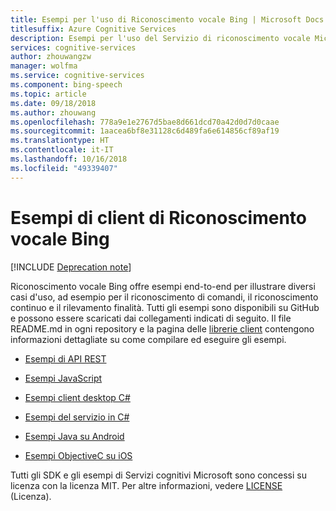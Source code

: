 ```yaml
---
title: Esempi per l'uso di Riconoscimento vocale Bing | Microsoft Docs
titlesuffix: Azure Cognitive Services
description: Esempi per l'uso del Servizio di riconoscimento vocale Microsoft che converte audio parlato in testo.
services: cognitive-services
author: zhouwangzw
manager: wolfma
ms.service: cognitive-services
ms.component: bing-speech
ms.topic: article
ms.date: 09/18/2018
ms.author: zhouwang
ms.openlocfilehash: 778a9e1e2767d5bae8d661dcd70a42d0d7d0caae
ms.sourcegitcommit: 1aacea6bf8e31128c6d489fa6e614856cf89af19
ms.translationtype: HT
ms.contentlocale: it-IT
ms.lasthandoff: 10/16/2018
ms.locfileid: "49339407"
---
```

# <a name="bing-speech-client-samples"></a>Esempi di client di Riconoscimento vocale Bing

[!INCLUDE [Deprecation note](../../../includes/cognitive-services-bing-speech-api-deprecation-note.md)]
 
Riconoscimento vocale Bing offre esempi end-to-end per illustrare diversi casi d'uso, ad esempio per il riconoscimento di comandi, il riconoscimento continuo e il rilevamento finalità. Tutti gli esempi sono disponibili su GitHub e possono essere scaricati dai collegamenti indicati di seguito. Il file README.md in ogni repository e la pagina delle [librerie client](GetStarted/GetStartedClientLibraries.md) contengono informazioni dettagliate su come compilare ed eseguire gli esempi.

- [Esempi di API REST](https://github.com/Azure-Samples/SpeechToText-REST)

- [Esempi JavaScript](https://github.com/Azure-Samples/SpeechToText-WebSockets-Javascript)

- [Esempi client desktop C#](https://github.com/Azure-Samples/Cognitive-Speech-STT-Windows)

- [Esempi del servizio in C#](https://github.com/Azure-Samples/Cognitive-Speech-STT-ServiceLibrary)

- [Esempi Java su Android](https://github.com/Azure-Samples/Cognitive-Speech-STT-Android)

- [Esempi ObjectiveC su iOS](https://github.com/Azure-Samples/Cognitive-Speech-STT-iOS)

Tutti gli SDK e gli esempi di Servizi cognitivi Microsoft sono concessi su licenza con la licenza MIT. Per altre informazioni, vedere [LICENSE](https://github.com/Azure-Samples/SpeechToText-REST/blob/master/LICENSE) (Licenza).
